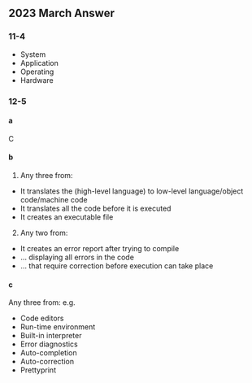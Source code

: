 ## 2023 March Answer
### 11-4
- System 
- Application 
- Operating 
- Hardware

### 12-5
#### a
C

#### b
1. Any three from:
- It translates the (high-level language) to low-level language/object code/machine code
- It translates all the code before it is executed
- It creates an executable file 
2. Any two from:
- It creates an error report after trying to compile
- … displaying all errors in the code
- … that require correction before execution can take place 

#### c
Any three from:
e.g.
- Code editors
- Run-time environment
- Built-in interpreter
- Error diagnostics
- Auto-completion
- Auto-correction
- Prettyprint 